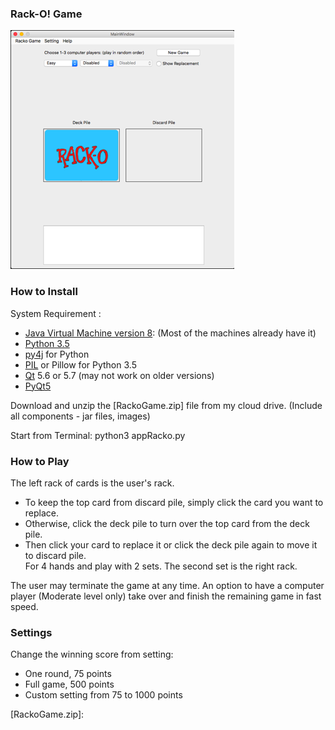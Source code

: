 ### Rack-O! Game
![Racko Game - start up screen](../screenshots/startup.png)  

### How to Install
System Requirement :  
* [Java Virtual Machine version 8]: (Most of the machines already have it)  
* [Python 3.5]
* [py4j] for Python
* [PIL] or Pillow for Python 3.5
* [Qt] 5.6 or 5.7 (may not work on older versions)
* [PyQt5]

Download and unzip the [RackoGame.zip] file from my cloud drive.  (Include all components - jar files, images)   

Start from Terminal: python3 appRacko.py

### How to Play  
The left rack of cards is the user's rack.  
* To keep the top card from discard pile, simply click the card you want to replace.  
* Otherwise, click the deck pile to turn over the top card from the deck pile.  
* Then click your card to replace it or click the deck pile again to move it to discard pile.  
For 4 hands and play with 2 sets.  The second set is the right rack.

The user may terminate the game at any time.  An option to have a computer player (Moderate level only) take over and finish the remaining game in fast speed.

### Settings
Change the winning score from setting: 
* One round, 75 points
* Full game, 500 points
* Custom setting from 75 to 1000 points

[Java Virtual Machine version 8]: http://www.oracle.com/technetwork/java/javase/downloads/jre8-downloads-2133155.html
[Python 3.5]: https://www.python.org/downloads/
[py4j]: https://www.py4j.org/install.html
[PIL]: https://wp.stolaf.edu/it/installing-pil-pillow-cimage-on-windows-and-mac/
[Qt]: https://www.qt.io
[PyQt5]: http://pyqt.sourceforge.net/Docs/PyQt5/installation.html
[RackoGame.zip]: 